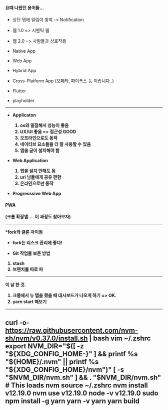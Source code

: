 #### 요때 나왔던 용어들...<br>

* 상단 탭에 알림이 쌓여 -> Notification 
* 웹 1.0 => 시멘틱 웹
* 웹 2.0 => 사람들과 상호작용


* Native App
* Web App
* Hybrid App
* Cross-Platform App (오페라, 파이폭스 등 이랍니다..)
* Flutter
* playholder

---
<b><b>
* Applicaton

     1. os와 밀접해서 성능이 좋음
     2. UX/UI 좋음 => 접근성 GOOD
     3. 오프라인으로도 동작
     4. 네이티브 요소들을 더 잘 사용할 수 있음
     5. 앱을 굳이 설치해야 함
   
* Web Application

     1. 앱을 설치 안해도 됨
     2. uri 남들에게 공유 편함
     3. 온라인으로만 동작
     
     
* Progresssive Web App 
#### PWA 
(크롬 확장앱.... 이 과정도 찾아보자)

---
<b><b>
*fork와 클론 차이점
  - fork는 리스크 관리에 좋다!
 
* Git 작업물 보존 방법
1. stash
2. 브랜치를 따로 파

---
<b><b>
이 날 한 것.<b>
1. 크롬에서 뉴 탭을 했을 때 대시보드가 나오게 하기 => OK. <b>
2. yarn start 해보기<b><b>

---
<b><b>
curl -o- https://raw.githubusercontent.com/nvm-sh/nvm/v0.37.0/install.sh | bash
vim ~/.zshrc
export NVM_DIR="$([ -z "${XDG_CONFIG_HOME-}" ] && printf %s "${HOME}/.nvm" || printf %s "${XDG_CONFIG_HOME}/nvm")"
[ -s "$NVM_DIR/nvm.sh" ] && . "$NVM_DIR/nvm.sh" # This loads nvm <b>
source ~/.zshrc <b>
nvm install v12.19.0 <b>
nvm use v12.19.0 <b>
node -v <b>
v12.19.0 <b>
sudo npm install -g yarn <b>
yarn -v <b>
yarn <b>
yarn build <b>
---


   
